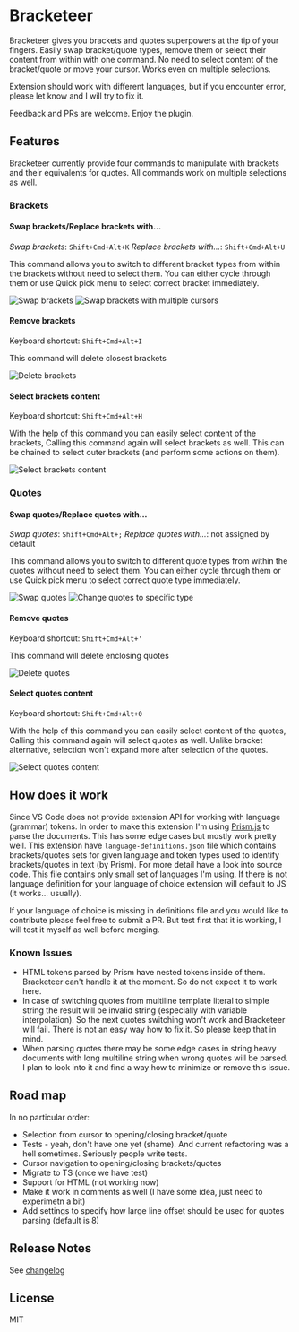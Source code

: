 # Bracketeer

Bracketeer gives you brackets and quotes superpowers at the tip of your fingers. Easily swap bracket/quote types, remove them or select their content from within with one command. No need to select content of the bracket/quote or move your cursor. Works even on multiple selections.

Extension should work with different languages, but if you encounter error, please let know and I will try to fix it.

Feedback and PRs are welcome. Enjoy the plugin.

## Features

Bracketeer currently provide four commands to manipulate with brackets and their equivalents for quotes. All commands work on multiple selections as well.

### Brackets

#### Swap brackets/Replace brackets with...

_Swap brackets_: `Shift+Cmd+Alt+K`
_Replace brackets with..._: `Shift+Cmd+Alt+U`

This command allows you to switch to different bracket types from within the brackets without need to select them. You can either cycle through them or use Quick pick menu to select correct bracket immediately.

![Swap brackets](images/bracket_swap_single.gif)
![Swap brackets with multiple cursors](images/bracket_swap_multi.gif)

#### Remove brackets

Keyboard shortcut: `Shift+Cmd+Alt+I`

This command will delete closest brackets

![Delete brackets](images/bracket_delete.gif)

#### Select brackets content

Keyboard shortcut: `Shift+Cmd+Alt+H`

With the help of this command you can easily select content of the brackets, Calling this command again will select brackets as well. This can be chained to select outer brackets (and perform some actions on them).

![Select brackets content](images/bracket_selection.gif)


### Quotes

#### Swap quotes/Replace quotes with...

_Swap quotes_: `Shift+Cmd+Alt+;`
_Replace quotes with..._: not assigned by default

This command allows you to switch to different quote types from within the quotes without need to select them. You can either cycle through them or use Quick pick menu to select correct quote type immediately.

![Swap quotes](images/quotes_swap.gif)
![Change quotes to specific type](images/quotes_chageto.gif)

#### Remove quotes

Keyboard shortcut: `Shift+Cmd+Alt+'`

This command will delete enclosing quotes

![Delete quotes](images/quotes_remove.gif)

#### Select quotes content

Keyboard shortcut: `Shift+Cmd+Alt+0`

With the help of this command you can easily select content of the quotes, Calling this command again will select quotes as well. Unlike bracket alternative, selection won't expand more after selection of the quotes.

![Select quotes content](images/quotes_select.gif)


## How does it work

Since VS Code does not provide extension API for working with language (grammar) tokens. In order to make this extension I'm using [Prism.js](https://prismjs.com/) to parse the documents. This has some edge cases but mostly work pretty well. This extension have `language-definitions.json` file which contains brackets/quotes sets for given language and token types used to identify brackets/quotes in text (by Prism). For more detail have a look into source code. This file contains only small set of languages I'm using. If there is not language definition for your language of choice extension will default to JS (it works... usually).

If your language of choice is missing in definitions file and you would like to contribute please feel free to submit a PR. But test first that it is working, I will test it myself as well before merging.

### Known Issues

- HTML tokens parsed by Prism have nested tokens inside of them. Bracketeer can't handle it at the moment. So do not expect it to work here.
- In case of switching quotes from multiline template literal to simple string the result will be invalid string (especially with variable interpolation). So the next quotes switching won't work and Bracketeer will fail. There is not an easy way how to fix it. So please keep that in mind.
- When parsing quotes there may be some edge cases in string heavy documents with long multiline string when wrong quotes will be parsed. I plan to look into it and find a way how to minimize or remove this issue.


## Road map

In no particular order:

- Selection from cursor to opening/closing bracket/quote
- Tests - yeah, don't have one yet (shame). And current refactoring was a hell sometimes. Seriously people write tests.
- Cursor navigation to opening/closing brackets/quotes
- Migrate to TS (once we have test)
- Support for HTML (not working now)
- Make it work in comments as well (I have some idea, just need to experimetn a bit)
- Add settings to specify how large line offset should be used for quotes parsing (default is 8)


## Release Notes

See [changelog](CHANGELOG.md)


## License

MIT

